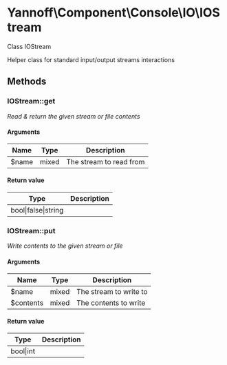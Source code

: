 # Yannoff\Component\Console\IO\IOStream

Class IOStream

Helper class for standard input/output streams interactions

## Methods

### IOStream::get

_Read &amp; return the given stream or file contents_

#### Arguments

Name|Type|Description
----|----|-----------
$name|mixed|The stream to read from

#### Return value

Type|Description
----|-----------
bool&#124;false&#124;string|


### IOStream::put

_Write contents to the given stream or file_

#### Arguments

Name|Type|Description
----|----|-----------
$name|mixed|The stream to write to
$contents|mixed|The contents to write

#### Return value

Type|Description
----|-----------
bool&#124;int|


